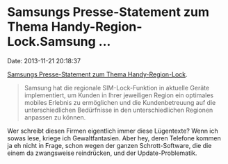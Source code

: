 Samsungs Presse-Statement zum Thema Handy-Region-Lock.Samsung \...
==================================================================

Date: 2013-11-21 20:18:37

[Samsungs Presse-Statement zum Thema
Handy-Region-Lock](http://g-ecx.images-amazon.com/images/G/03/electronics/aplus/samsungsimlock2.pdf).

> Samsung hat die regionale SIM-Lock-Funktion in aktuelle Geräte
> implementiert, um Kunden in Ihrer jeweiligen Region ein optimales
> mobiles Erlebnis zu ermöglichen und die Kundenbetreuung auf die
> unterschiedlichen Bedürfnisse in den unterschiedlichen Regionen
> anpassen zu können.

Wer schreibt diesen Firmen eigentlich immer diese Lügentexte? Wenn ich
sowas lese, kriege ich Gewaltfantasien. Aber hey, deren Telefone kommen
ja eh nicht in Frage, schon wegen der ganzen Schrott-Software, die die
einem da zwangsweise reindrücken, und der Update-Problematik.
